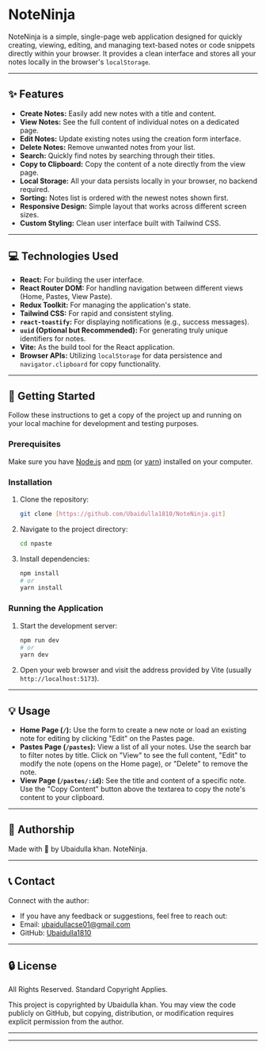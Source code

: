 # NoteNinja

NoteNinja is a simple, single-page web application designed for quickly creating, viewing, editing, and managing text-based notes or code snippets directly within your browser. It provides a clean interface and stores all your notes locally in the browser's `localStorage`.

---

## ✨ Features

* **Create Notes:** Easily add new notes with a title and content.
* **View Notes:** See the full content of individual notes on a dedicated page.
* **Edit Notes:** Update existing notes using the creation form interface.
* **Delete Notes:** Remove unwanted notes from your list.
* **Search:** Quickly find notes by searching through their titles.
* **Copy to Clipboard:** Copy the content of a note directly from the view page.
* **Local Storage:** All your data persists locally in your browser, no backend required.
* **Sorting:** Notes list is ordered with the newest notes shown first.
* **Responsive Design:** Simple layout that works across different screen sizes.
* **Custom Styling:** Clean user interface built with Tailwind CSS.

---

## 💻 Technologies Used

* **React:** For building the user interface.
* **React Router DOM:** For handling navigation between different views (Home, Pastes, View Paste).
* **Redux Toolkit:** For managing the application's state.
* **Tailwind CSS:** For rapid and consistent styling.
* **`react-toastify`:** For displaying notifications (e.g., success messages).
* **`uuid` (Optional but Recommended):** For generating truly unique identifiers for notes.
* **Vite:** As the build tool for the React application.
* **Browser APIs:** Utilizing `localStorage` for data persistence and `navigator.clipboard` for copy functionality.

---

## 🚀 Getting Started

Follow these instructions to get a copy of the project up and running on your local machine for development and testing purposes.

### Prerequisites

Make sure you have [Node.js](https://nodejs.org/) and [npm](https://www.npmjs.com/get-npm) (or [yarn](https://yarnpkg.com/)) installed on your computer.

### Installation

1.  Clone the repository:
    ```bash
    git clone [https://github.com/Ubaidulla1810/NoteNinja.git]
    ```

2.  Navigate to the project directory:
    ```bash
    cd npaste
    ```

3.  Install dependencies:
    ```bash
    npm install
    # or
    yarn install
    ```

### Running the Application

1.  Start the development server:
    ```bash
    npm run dev
    # or
    yarn dev
    ```
2.  Open your web browser and visit the address provided by Vite (usually `http://localhost:5173`).

---

## 💡 Usage

* **Home Page (`/`):** Use the form to create a new note or load an existing note for editing by clicking "Edit" on the Pastes page.
* **Pastes Page (`/pastes`):** View a list of all your notes. Use the search bar to filter notes by title. Click on "View" to see the full content, "Edit" to modify the note (opens on the Home page), or "Delete" to remove the note.
* **View Page (`/pastes/:id`):** See the title and content of a specific note. Use the "Copy Content" button above the textarea to copy the note's content to your clipboard.

---

## 👤 Authorship

Made with 🤍 by Ubaidulla khan. NoteNinja.

---

## 📞 Contact

Connect with the author:

* If you have any feedback or suggestions, feel free to reach out:
* Email: ubaidullacse01@gmail.com
* GitHub: [Ubaidulla1810](https://github.com/Ubaidulla1810)

---

## 🔒 License

All Rights Reserved. Standard Copyright Applies.

This project is copyrighted by Ubaidulla khan. You may view the code publicly on GitHub, but copying, distribution, or modification requires explicit permission from the author.

---

---